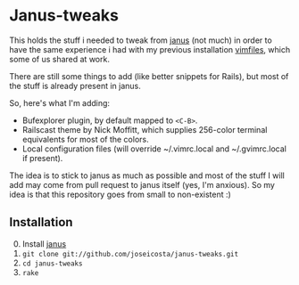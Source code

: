 # Janus-tweaks

This holds the stuff i needed to tweak from [janus](https://github.com/carlhuda/janus) (not much) in order to have the
same experience i had with my previous installation [vimfiles](https://github.com/joseicosta/vimfiles), which some of us shared at work.

There are still some things to add (like better snippets for Rails), but
most of the stuff is already present in janus.

So, here's what I'm adding:

* Bufexplorer plugin, by default mapped to `<C-B>`.
* Railscast theme by Nick Moffitt, which supplies 256-color terminal equivalents for most of the colors.
* Local configuration files (will override ~/.vimrc.local and ~/.gvimrc.local if present).

The idea is to stick to janus as much as possible and most of the
stuff I will add may come from pull request to janus itself (yes, I'm anxious).
So my idea is that this repository goes from small to non-existent :)

## Installation

0. Install [janus](https://github.com/carlhuda/janus)
1. `git clone git://github.com/joseicosta/janus-tweaks.git`
2. `cd janus-tweaks`
3. `rake`
